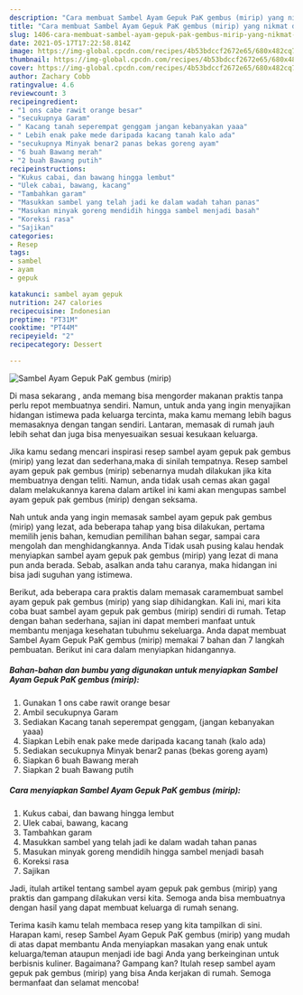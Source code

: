 ```yaml
---
description: "Cara membuat Sambel Ayam Gepuk PaK gembus (mirip) yang nikmat dan Mudah Dibuat"
title: "Cara membuat Sambel Ayam Gepuk PaK gembus (mirip) yang nikmat dan Mudah Dibuat"
slug: 1406-cara-membuat-sambel-ayam-gepuk-pak-gembus-mirip-yang-nikmat-dan-mudah-dibuat
date: 2021-05-17T17:22:58.814Z
image: https://img-global.cpcdn.com/recipes/4b53bdccf2672e65/680x482cq70/sambel-ayam-gepuk-pak-gembus-mirip-foto-resep-utama.jpg
thumbnail: https://img-global.cpcdn.com/recipes/4b53bdccf2672e65/680x482cq70/sambel-ayam-gepuk-pak-gembus-mirip-foto-resep-utama.jpg
cover: https://img-global.cpcdn.com/recipes/4b53bdccf2672e65/680x482cq70/sambel-ayam-gepuk-pak-gembus-mirip-foto-resep-utama.jpg
author: Zachary Cobb
ratingvalue: 4.6
reviewcount: 3
recipeingredient:
- "1 ons cabe rawit orange besar"
- "secukupnya Garam"
- " Kacang tanah seperempat genggam jangan kebanyakan yaaa"
- " Lebih enak pake mede daripada kacang tanah kalo ada"
- "secukupnya Minyak benar2 panas bekas goreng ayam"
- "6 buah Bawang merah"
- "2 buah Bawang putih"
recipeinstructions:
- "Kukus cabai, dan bawang hingga lembut"
- "Ulek cabai, bawang, kacang"
- "Tambahkan garam"
- "Masukkan sambel yang telah jadi ke dalam wadah tahan panas"
- "Masukan minyak goreng mendidih hingga sambel menjadi basah"
- "Koreksi rasa"
- "Sajikan"
categories:
- Resep
tags:
- sambel
- ayam
- gepuk

katakunci: sambel ayam gepuk 
nutrition: 247 calories
recipecuisine: Indonesian
preptime: "PT31M"
cooktime: "PT44M"
recipeyield: "2"
recipecategory: Dessert

---
```



![Sambel Ayam Gepuk PaK gembus (mirip)](https://img-global.cpcdn.com/recipes/4b53bdccf2672e65/680x482cq70/sambel-ayam-gepuk-pak-gembus-mirip-foto-resep-utama.jpg)

Di masa  sekarang , anda memang bisa mengorder makanan praktis tanpa perlu repot membuatnya sendiri. Namun, untuk anda yang ingin menyajikan hidangan istimewa pada keluarga tercinta, maka kamu memang lebih bagus memasaknya dengan tangan sendiri. Lantaran, memasak di rumah jauh lebih sehat dan juga bisa menyesuaikan sesuai kesukaan keluarga.

Jika kamu sedang mencari inspirasi resep sambel ayam gepuk pak gembus (mirip) yang lezat dan sederhana,maka di sinilah tempatnya. Resep sambel ayam gepuk pak gembus (mirip)  sebenarnya mudah dilakukan jika kita membuatnya dengan teliti. Namun, anda tidak usah cemas akan gagal dalam melakukannya 
karena dalam artikel ini kami akan mengupas sambel ayam gepuk pak gembus (mirip) dengan seksama.  



Nah untuk anda yang ingin memasak sambel ayam gepuk pak gembus (mirip) yang lezat, ada beberapa tahap yang bisa dilakukan, pertama memilih jenis bahan, kemudian pemilihan bahan segar, sampai cara mengolah dan menghidangkannya. Anda Tidak usah pusing kalau hendak menyiapkan sambel ayam gepuk pak gembus (mirip) yang lezat di mana pun anda berada. Sebab, asalkan anda  tahu caranya, maka hidangan ini bisa jadi suguhan yang istimewa.

Berikut, ada beberapa cara praktis  dalam memasak caramembuat sambel ayam gepuk pak gembus (mirip) yang siap dihidangkan. Kali ini, mari kita coba buat sambel ayam gepuk pak gembus (mirip) sendiri di rumah. Tetap dengan bahan sederhana, sajian ini dapat memberi manfaat untuk membantu menjaga kesehatan tubuhmu sekeluarga. Anda dapat membuat Sambel Ayam Gepuk PaK gembus (mirip) memakai 7 bahan dan 7 langkah pembuatan. Berikut ini cara dalam menyiapkan hidangannya.

<!--inarticleads1-->

##### Bahan-bahan dan bumbu yang digunakan untuk menyiapkan Sambel Ayam Gepuk PaK gembus (mirip):

1. Gunakan 1 ons cabe rawit orange besar
1. Ambil secukupnya Garam
1. Sediakan  Kacang tanah seperempat genggam, (jangan kebanyakan yaaa)
1. Siapkan  Lebih enak pake mede daripada kacang tanah (kalo ada)
1. Sediakan secukupnya Minyak benar2 panas (bekas goreng ayam)
1. Siapkan 6 buah Bawang merah
1. Siapkan 2 buah Bawang putih




<!--inarticleads2-->

##### Cara menyiapkan Sambel Ayam Gepuk PaK gembus (mirip):

1. Kukus cabai, dan bawang hingga lembut
1. Ulek cabai, bawang, kacang
1. Tambahkan garam
1. Masukkan sambel yang telah jadi ke dalam wadah tahan panas
1. Masukan minyak goreng mendidih hingga sambel menjadi basah
1. Koreksi rasa
1. Sajikan




Jadi, itulah artikel tentang  sambel ayam gepuk pak gembus (mirip)  yang praktis dan gampang dilakukan versi kita. Semoga anda bisa membuatnya dengan hasil yang dapat membuat keluarga di rumah senang. 

Terima kasih kamu telah membaca resep yang kita tampilkan di sini. Harapan kami, resep  Sambel Ayam Gepuk PaK gembus (mirip) yang mudah di atas dapat membantu Anda menyiapkan masakan yang enak untuk keluarga/teman ataupun menjadi ide bagi Anda yang berkeinginan untuk berbisnis kuliner. Bagaimana? Gampang kan? Itulah resep sambel ayam gepuk pak gembus (mirip) yang bisa Anda kerjakan di rumah. Semoga bermanfaat dan selamat mencoba!

